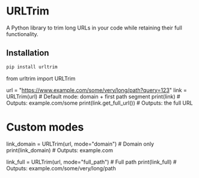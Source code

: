 # URLTrim

A Python library to trim long URLs in your code while retaining their full functionality.

## Installation

```bash
pip install urltrim
```

from urltrim import URLTrim

url = "https://www.example.com/some/very/long/path?query=123"
link = URLTrim(url) # Default mode: domain + first path segment
print(link) # Outputs: example.com/some
print(link.get_full_url()) # Outputs: the full URL

# Custom modes

link_domain = URLTrim(url, mode="domain") # Domain only
print(link_domain) # Outputs: example.com

link_full = URLTrim(url, mode="full_path") # Full path
print(link_full) # Outputs: example.com/some/very/long/path
